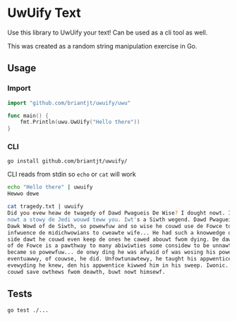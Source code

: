 # UwUify Text

Use this library to UwUify your text! Can be used as a cli tool as well.

This was created as a random string manipulation exercise in Go.

## Usage

### Import

```go
import "github.com/briantjt/uwuify/uwu"

func main() {
    fmt.Println(uwu.UwUify("Hello there"))
}
```

### CLI

`go install github.com/briantjt/uwuify/`

CLI reads from stdin so `echo` or `cat` will work

```bash
echo "Hello there" | uwuify
Hewwo dewe

cat tragedy.txt | uwuify
Did you evew heaw de twagedy of Dawd Pwagueis De Wise? I dought nowt. Iwt's
nowt a stowy de Jedi wouwd teww you. Iwt's a Siwth wegend. Dawd Pwagueis was a
Dawk Wowd of de Siwth, so powewfuw and so wise he couwd use de Fowce to
infwuence de midichwowians to cweawte wife... He had such a knowwedge of de dawk
side dawt he couwd even keep de ones he cawed abouwt fwom dying. De dawk side
of de Fowce is a pawthway to many abiwiwties some considew to be unnawtuwaw. He
became so powewfuw... de onwy ding he was afwaid of was wosing his powew, which
eventuawwy, of couwse, he did. Unfowtunawtewy, he taught his appwentice
evewyding he knew, den his appwentice kiwwed him in his sweep. Iwonic. He
couwd save owthews fwom deawth, buwt nowt himsewf.

```

## Tests

`go test ./...`
